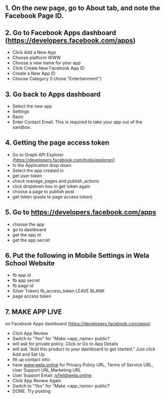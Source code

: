 ## 1. On the new page, go to About tab, and note the Facebook Page ID.
## 2. Go to Facebook Apps dashboard (https://developers.facebook.com/apps)
* Click Add a New App
* Choose platform WWW
* Choose a new name for your app
* Click Create New Facebook App ID
* Create a New App ID
* Choose Category (I chose "Entertainment")

## 3. Go back to Apps dashboard
* Select the new app
* Settings
* Basic
* Enter Contact Email. This is required to take your app out of the sandbox.

## 4. Getting the  page access token
* Go to Graph API Explorer (https://developers.facebook.com/tools/explorer/)
* In the Application drop down
* Select the app created in
* get user token
* check manage_pages and publish_actions
* click dropdown box in get token again
* choose a page to publish post
* get token (paste to page access token)

## 5. Go to https://developers.facebook.com/apps
* choose the app
* go to dashboard
* get the app id
* get the app secret

## 6. Put the following in Mobile Settings in Wela School Website
* fb app id
* fb app secret
* fb page id
* (User Token) fb_access_token LEAVE BLANK
* page access token

## 7. MAKE APP LIVE
on Facebook Apps dashboard (https://developers.facebook.com/apps) 
* Click App Review
* Switch to "Yes" for "Make <app_name> public?
* will ask for private policy. Click or Go to App Details
* will ask "Add this product to your dashboard to get started." Just click Add and Set Up
* fill up contact info:
* have www.wela.online for Privacy Policy URL, Terms of Service URL, User Support URL,Marketing URL
* User Support Email: jvfiel@wela.online
* Click App Review Again
* Switch to "Yes" for "Make <app_name> public?
* DONE. Try posting